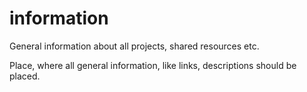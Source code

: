 # information
General information about all projects, shared resources etc.

Place, where all general information, like links, descriptions should be placed.
